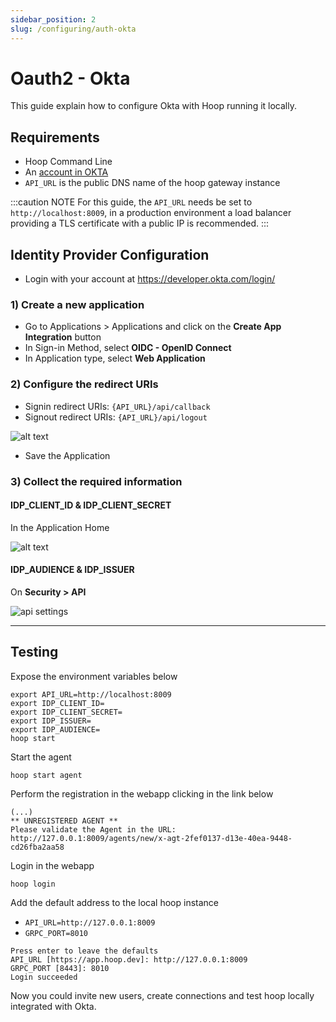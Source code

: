 ```yaml
---
sidebar_position: 2
slug: /configuring/auth-okta
---
```


# Oauth2 - Okta

This guide explain how to configure Okta with Hoop running it locally.

## Requirements

- Hoop Command Line
- An [account in OKTA](https://developer.okta.com/login/)
- `API_URL` is the public DNS name of the hoop gateway instance

:::caution NOTE
For this guide, the `API_URL` needs be set to `http://localhost:8009`, in a production environment a load balancer providing a TLS certificate with a public IP is recommended.
:::

## Identity Provider Configuration

- Login with your account at https://developer.okta.com/login/

### 1) Create a new application

- Go to Applications > Applications and click on the **Create App Integration** button
- In Sign-in Method, select **OIDC - OpenID Connect**
- In Application type, select **Web Application**

### 2) Configure the redirect URIs

- Signin redirect URIs: `{API_URL}/api/callback`
- Signout redirect URIs: `{API_URL}/api/logout`

![alt text](https://hoopartifacts.s3.amazonaws.com/screenshots/okta-create-new-app.jpg)

- Save the Application

### 3) Collect the required information

#### IDP_CLIENT_ID & IDP_CLIENT_SECRET

In the Application Home

![alt text](https://hoopartifacts.s3.amazonaws.com/screenshots/okta-app-general-tab.jpg)

#### IDP_AUDIENCE & IDP_ISSUER

On **Security > API**

![api settings](https://hoopartifacts.s3.amazonaws.com/screenshots/okta-security-api.jpg)

---

## Testing

Expose the environment variables below

```shell
export API_URL=http://localhost:8009
export IDP_CLIENT_ID=
export IDP_CLIENT_SECRET=
export IDP_ISSUER=
export IDP_AUDIENCE=
hoop start
```

Start the agent

```shell
hoop start agent
```

Perform the registration in the webapp clicking in the link below

```shell
(...)
** UNREGISTERED AGENT **
Please validate the Agent in the URL: http://127.0.0.1:8009/agents/new/x-agt-2fef0137-d13e-40ea-9448-cd26fba2aa58
```

Login in the webapp

```shell
hoop login
```

Add the default address to the local hoop instance

- `API_URL=http://127.0.0.1:8009`
- `GRPC_PORT=8010`

```shell
Press enter to leave the defaults
API_URL [https://app.hoop.dev]: http://127.0.0.1:8009
GRPC_PORT [8443]: 8010
Login succeeded
```

Now you could invite new users, create connections and test hoop locally integrated with Okta.
